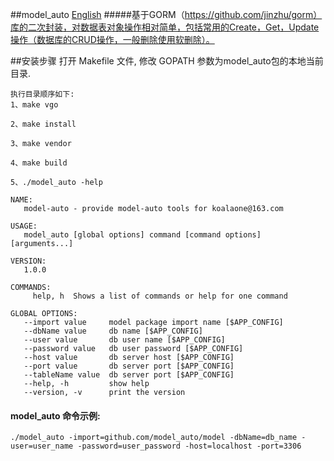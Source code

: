  ##model_auto [English](readme.md)
 #####基于GORM（https://github.com/jinzhu/gorm）库的二次封装，对数据表对象操作相对简单，包括常用的Create，Get，Update操作（数据库的CRUD操作，一般删除使用软删除）。

 ##安装步骤
    打开 Makefile 文件, 修改 GOPATH 参数为model_auto包的本地当前目录. 
    
    执行目录顺序如下:
    1、make vgo
    
    2、make install
    
    3、make vendor
    
    4、make build
    
    5、./model_auto -help
    
```shell
NAME:
   model-auto - provide model-auto tools for koalaone@163.com

USAGE:
   model_auto [global options] command [command options] [arguments...]

VERSION:
   1.0.0

COMMANDS:
     help, h  Shows a list of commands or help for one command

GLOBAL OPTIONS:
   --import value     model package import name [$APP_CONFIG]
   --dbName value     db name [$APP_CONFIG]
   --user value       db user name [$APP_CONFIG]
   --password value   db user password [$APP_CONFIG]
   --host value       db server host [$APP_CONFIG]
   --port value       db server port [$APP_CONFIG]
   --tableName value  db server port [$APP_CONFIG]
   --help, -h         show help
   --version, -v      print the version
```
    
#### model_auto 命令示例:
```shell
./model_auto -import=github.com/model_auto/model -dbName=db_name -user=user_name -password=user_password -host=localhost -port=3306
```
